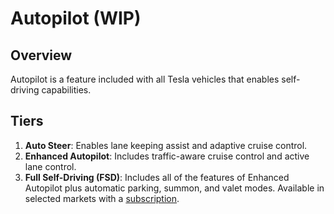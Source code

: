 # Autopilot (WIP)

## Overview

Autopilot is a feature included with all Tesla vehicles that enables
self-driving capabilities.

## Tiers

1. **Auto Steer**: Enables lane keeping assist and adaptive cruise control.
2. **Enhanced Autopilot**: Includes traffic-aware cruise control and active lane
   control.
3. **Full Self-Driving (FSD)**: Includes all of the features of Enhanced
   Autopilot plus automatic parking, summon, and valet modes. Available in
   selected markets with a [subscription](../../subscriptions/fsd.md).
